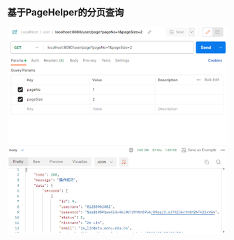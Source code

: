 ## 基于PageHelper的分页查询

![](https://raw.githubusercontent.com/CompetitiveLin/ImageHostingService/picgo/imgs/202309102007788.png)